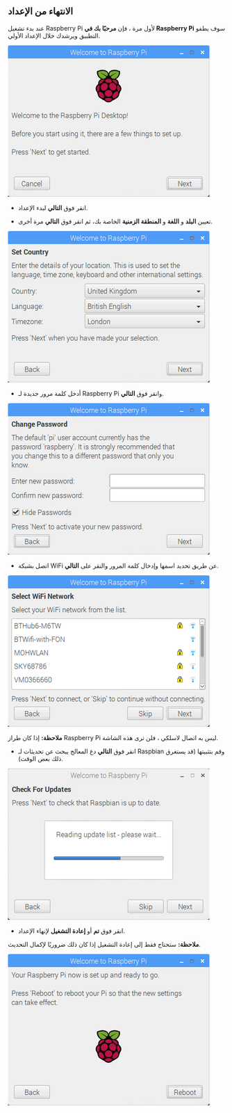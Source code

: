 ## الانتهاء من الإعداد

عند بدء تشغيل Raspberry Pi لأول مرة ، فإن **مرحبًا بك في Raspberry Pi** سوف يطفو التطبيق ويرشدك خلال الإعداد الأولي.

![معالج pi](images/piwiz.gif)

+ انقر فوق **التالي** لبدء الإعداد.

+ تعيين **البلد** و **اللغة** و **المنطقة الزمنية** الخاصة بك، ثم انقر فوق **التالي** مرة أخرى.

![البلد معالج بي](images/piwiz2.PNG)

+ أدخل كلمة مرور جديدة لـ Raspberry Pi وانقر فوق **التالي**.

![بي معالج كلمة المرور](images/piwiz3.PNG)

+ اتصل بشبكة WiFi عن طريق تحديد اسمها وإدخال كلمة المرور والنقر على **التالي**.

![واي فاي المعالج](images/piwiz4.PNG)

**ملاحظة:** إذا كان طراز Raspberry Pi ليس به اتصال لاسلكي ، فلن ترى هذه الشاشة.

+ انقر فوق **التالي** دع المعالج يبحث عن تحديثات لـ Raspbian وقم بتثبيتها (قد يستغرق ذلك بعض الوقت).

![بي معالج تحديث](images/piwiz6.PNG)

+ انقر فوق **تم** أو **إعادة التشغيل** لإنهاء الإعداد.

**ملاحظة:** ستحتاج فقط إلى إعادة التشغيل إذا كان ذلك ضروريًا لإكمال التحديث.

![إكمال معالج](images/piwiz7.PNG)
